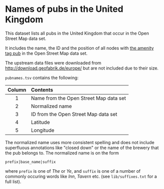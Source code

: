 # Names of pubs in the United Kingdom

This dataset lists all pubs in the United Kingdom that occur in the Open Street
Map data set.

It includes the name, the ID and the position of all nodes with [the amenity
tag pub](http://wiki.openstreetmap.org/wiki/Tag:amenity%3Dpub) in the Open
Street Map data set.

The upstream data files were downloaded from
http://download.geofabrik.de/europe/ but are not included due to their size.

`pubnames.tsv` contains the following:

Column | Contents
:----: | :-------
1      | Name from the Open Street Map data set
2      | Normalized name
3      | ID from the Open Street Map data set
4      | Latitude
5      | Longitude

The normalized name uses more consistent spelling and does not include
superfluous annotations like "closed down" or the name of the brewery that the
pub belongs to. The normalized name is on the form

    prefix|base_name|suffix

where `prefix` is one of _The_ or _Ye_, and `suffix` is one of a number of
commonly occuring words like _Inn_, _Tavern_ etc. (see `lib/suffixes.txt` for a
full list).
